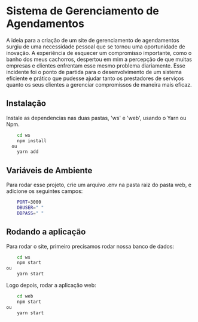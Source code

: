 
# Sistema de Gerenciamento de Agendamentos

A ideia para a criação de um site de gerenciamento de agendamentos surgiu de uma necessidade pessoal que se tornou uma oportunidade de inovação. A experiência de esquecer um compromisso importante, como o banho dos meus cachorros, despertou em mim a percepção de que muitas empresas e clientes enfrentam esse mesmo problema diariamente. Esse incidente foi o ponto de partida para o desenvolvimento de um sistema eficiente e prático que pudesse ajudar tanto os prestadores de serviços quanto os seus clientes a gerenciar compromissos de maneira mais eficaz.


## Instalação

Instale as dependencias nas duas pastas, 'ws' e 'web', usando o Yarn ou Npm.

```bash
    cd ws
    npm install
  ou
    yarn add
```
    
## Variáveis de Ambiente

Para rodar esse projeto, crie um arquivo .env na pasta raiz do pasta web, e adicione os seguintes campos:

```bash
    PORT=3000
    DBUSER=" "
    DBPASS=" "
```
## Rodando a aplicação

Para rodar o site, primeiro precisamos rodar nossa banco de dados:

```bash
    cd ws
    npm start
ou
    yarn start
```

Logo depois, rodar a aplicação web:

```bash
    cd web
    npm start
ou
    yarn start
```

